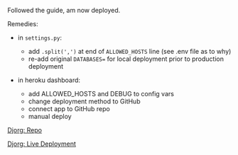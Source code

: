Followed the guide, am now deployed.

Remedies:

- in `settings.py`:

  - add `.split(',')` at end of `ALLOWED_HOSTS` line (see .env file as to why)
  - re-add original `DATABASES=` for local deployment prior to production deployment

- in heroku dashboard:

  - add ALLOWED_HOSTS and DEBUG to config vars
  - change deployment method to GitHub
  - connect app to GitHub repo
  - manual deploy

[Djorg: Repo](https://github.com/RedSkelly/djorg)

[Djorg: Live Deployment](https://rocky-garden-34376.herokuapp.com/admin/)
